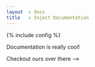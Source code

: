 ```yaml
---
layout  : docs
title   : Inject Documentation
---
```

{% include config %}

Documentation is really cool!

Checkout ours over there -->